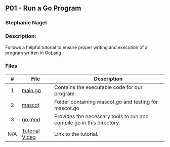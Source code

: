 ## P01 - Run a Go Program
### Stephanie Nagel
### Description:

Follows a helpful tutorial to ensure proper writing and execution of a program written in GoLang.

### Files

|   #   | File            | Description                                        |
| :---: | --------------- | -------------------------------------------------- |
| 1 | [main.go](https://github.com/aelious/4143-PLC-Nagel/blob/main/Assignments/P01/main.go) | Contains the executable code for our program. |
| 2 | [mascot](https://github.com/aelious/4143-PLC-Nagel/tree/main/Assignments/P01/mascot) | Folder containing mascot.go and testing for mascot.go |
| 3 | [go.mod](https://github.com/aelious/4143-PLC-Nagel/blob/main/Assignments/P01/go.mod) | Provides the necessary tools to run and compile go in this directory. |
| N/A | [Tutorial Video](https://www.youtube.com/watch?v=1MXIGYrMk80) | Link to the tutorial. |
